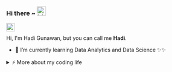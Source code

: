 ### Hi there ~ <img src="https://user-images.githubusercontent.com/1303154/88677602-1635ba80-d120-11ea-84d8-d263ba5fc3c0.gif" width="24px" alt="hi">
<a target="_blank" href="https://www.linkedin.com/in/hadi-gunawan-875889199/">
  <img align="left" alt="LinkdeIN" width="22px" src="https://cdn.jsdelivr.net/npm/simple-icons@v3/icons/linkedin.svg" />
</a>
<br>

Hi, I'm Hadi Gunawan, but you can call me **Hadi**.

- 🌱 I’m currently learning Data Analytics and Data Science ✨✨

<details>
<summary>⚡️ More about my coding life</summary>

<br />

#### <img src="https://media.giphy.com/media/VgCDAzcKvsR6OM0uWg/giphy.gif" width="50"> View my stats on Github

![Hadigunawan's github stats](https://github-readme-stats.vercel.app/api?username=hadigunawan123&count_private=true&show_icons=true&theme=onedarkpro)

<!-- theme can be onedark -->

#### <img src="https://media.giphy.com/media/VgCDAzcKvsR6OM0uWg/giphy.gif" width="50"> See my top languages

[![Top Langs](https://github-readme-stats.vercel.app/api/top-langs/?username=hadigunawan123&layout=compact&langs_count=12)]

</details>

<!--
### Hi there 👋


**hadigunawan123/hadigunawan123** is a ✨ _special_ ✨ repository because its `README.md` (this file) appears on your GitHub profile.

Here are some ideas to get you started:

- 🔭 I’m currently working on ...
- 🌱 I’m currently learning ...
- 👯 I’m looking to collaborate on ...
- 🤔 I’m looking for help with ...
- 💬 Ask me about ...
- 📫 How to reach me: ...
- 😄 Pronouns: ...
- ⚡ Fun fact: ...
-->
